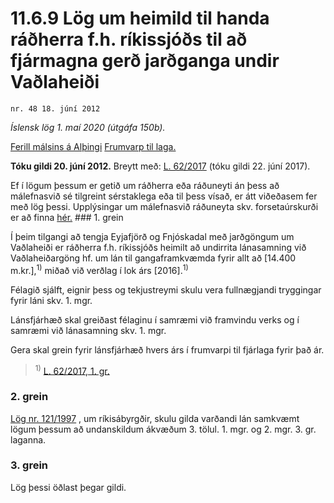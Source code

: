 # 11.6.9 Lög um heimild til handa ráðherra f.h. ríkissjóðs til að fjármagna gerð jarðganga undir Vaðlaheiði

`nr. 48 18. júní 2012`

_Íslensk lög 1. maí 2020 (útgáfa 150b)._

[Ferill málsins á Alþingi](https://www.althingi.is/thingstorf/thingmalalistar-eftir-thingum/ferill/?ltg=140&mnr=718)
[Frumvarp til laga.](https://www.althingi.is/altext/140/s/1156.html)

**Tóku gildi 20. júní 2012.**
Breytt með:
[L. 62/2017](https://althingi.is/altext/stjt/2017.062.html) (tóku gildi 22. júní 2017).

Ef í lögum þessum er getið um ráðherra eða ráðuneyti án þess að málefnasvið sé tilgreint sérstaklega eða til þess vísað, er átt viðeðasem fer með lög þessi. Upplýsingar um málefnasvið ráðuneyta skv. forsetaúrskurði er að finna [hér.](2018119.md) ### 1. grein

Í þeim tilgangi að tengja Eyjafjörð og Fnjóskadal með jarðgöngum um Vaðlaheiði er ráðherra f.h. ríkissjóðs heimilt að undirrita lánasamning við Vaðlaheiðargöng hf. um lán til gangaframkvæmda fyrir allt að [14.400 m.kr.],<sup>1)</sup> miðað við verðlag í lok árs [2016].<sup>1)</sup> 

Félagið sjálft, eignir þess og tekjustreymi skulu vera fullnægjandi tryggingar fyrir láni skv. 1. mgr.

Lánsfjárhæð skal greiðast félaginu í samræmi við framvindu verks og í samræmi við lánasamning skv. 1. mgr.

Gera skal grein fyrir lánsfjárhæð hvers árs í frumvarpi til fjárlaga fyrir það ár.

> <sup>1)</sup> [L. 62/2017, 1. gr.](https://althingi.is/altext/stjt/2017.062.html)

### 2. grein

 [Lög nr. 121/1997](1997121.md) , um ríkisábyrgðir, skulu gilda varðandi lán samkvæmt lögum þessum að undanskildum ákvæðum 3. tölul. 1. mgr. og 2. mgr. 3. gr. laganna.

### 3. grein

Lög þessi öðlast þegar gildi.
